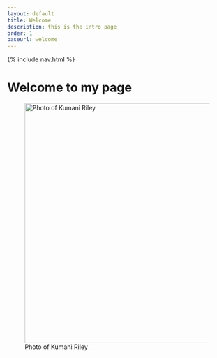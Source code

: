 ```yaml
---
layout: default
title: Welcome
description: this is the intro page
order: 1
baseurl: welcome
---
```



{% include nav.html %}
# Welcome to my page

<figure>
    <img src="https://jamaicabeacon.com/wp-content/uploads/2018/09/Kumani-Riley-1.jpg" alt="Photo of Kumani Riley" width="500" height="550"><br>
        <figcaption>
          Photo of Kumani Riley
        </figcaption>
</figure>



